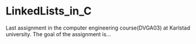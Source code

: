 # LinkedLists_in_C
Last assignment in the computer engineering course(DVGA03) at Karlstad university. The goal of the assignment is...
